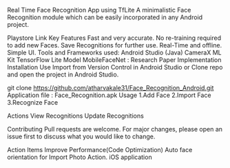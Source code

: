 Real Time Face Recognition App using TfLite
A minimalistic Face Recognition module which can be easily incorporated in any Android project.

Playstore Link
Key Features
Fast and very accurate.
No re-training required to add new Faces.
Save Recognitions for further use.
Real-Time and offline.
Simple UI.
Tools and Frameworks used:
Android Studio (Java)
CameraX
ML Kit
TensorFlow Lite
Model
MobileFaceNet : Research Paper
Implementation
Installation
Use Import from Version Control in Android Studio or Clone repo and open the project in Android Studio.

git clone https://github.com/atharvakale31/Face_Recognition_Android.git
Application file : Face_Recognition.apk
Usage
1.Add Face	2.Import Face	3.Recognize Face
		
Actions	View Recognitions	Update Recognitions
		
Contributing
Pull requests are welcome. For major changes, please open an issue first to discuss what you would like to change.

Action Items
 Improve Performance(Code Optimization)
 Auto face orientation for Import Photo Action.
 iOS application

